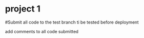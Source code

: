 # project 1

#Submit all code to the test branch ti be tested before deployment

add comments to all code submitted
